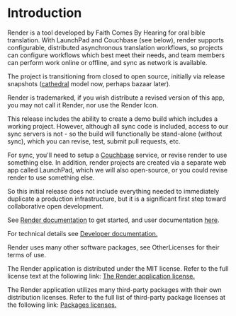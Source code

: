 # Introduction

Render is a tool developed by Faith Comes By Hearing for oral bible
translation.  With LaunchPad and Couchbase (see below), render supports
configurable, distributed asynchronous translation workflows, so projects
can configure workflows which best meet their needs, and team members can
perform work online or offline, and sync as network is available.

The project is transitioning from closed to open source, initially via
release snapshots
([cathedral](https://en.wikipedia.org/wiki/The_Cathedral_and_the_Bazaar)
model now, perhaps bazaar later).

Render is trademarked, if you wish distribute a revised version of this app, you 
may not call it Render, nor use the Render Icon.

This release includes the ability to create a demo build which includes a
working project.  However, although all sync code is included, access to
our sync servers is not - so the build will functionally be stand-alone
(without sync), which you can revise, test, submit pull requests, etc.

For sync, you'll need to setup a [Couchbase](https://www.couchbase.com/)
service, or revise render to use something else.  In addition, render
projects are created via a separate web app called LaunchPad, which we will
also open-source, or you could revise render to use something else.

So this initial release does not include everything needed to immediately
duplicate a production infrastructure, but it is a significant first step
toward collaborative open development.  

See [Render documentation](doc/RENDER_DOC.md) to get started, and user
documentation [here](https://renderpartners.freshdesk.com/support/solutions/22000109062).

For technical details see [Developer documentation.](doc/DEVELOPMENT_DOC.md) 

Render uses many other software packages, see OtherLicenses for their terms
of use.

The Render application is distributed under the MIT license. Refer to the full license text at the following link: [The Render application license.](LICENSE.md)

The Render application utilizes many third-party packages with their own distribution licenses. Refer to the full list of third-party package licenses at the following link: [Packages licenses.](OtherLicenses/.index.md)